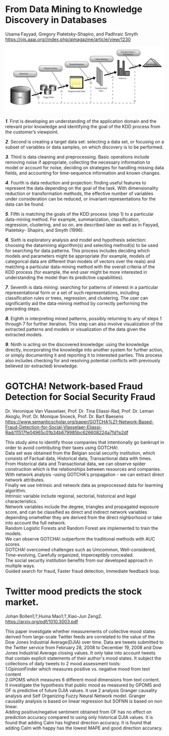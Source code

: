 # From Data Mining to Knowledge Discovery in Databases
Usama Fayyad, Gregory Piatetsky-Shapiro, and Padhraic Smyth<br>
https://ojs.aaai.org//index.php/aimagazine/article/view/1230

![KDD_Process](./image/KDD_Process.png)

*__1__*. First is developing an understanding of the application domain and the relevant prior knowledge and identifying the goal of the KDD process from the customer’s viewpoint.

*__2__*. Second is creating a target data set: selecting a data set, or focusing on a subset of variables or data samples, on which discovery is to be performed.

*__3__*. Third is data cleaning and preprocessing. Basic operations include removing noise if appropriate, collecting the necessary information to model or account for noise, deciding
on strategies for handling missing data fields, and accounting for time-sequence information and known changes.

*__4__*. Fourth is data reduction and projection: finding useful features to represent the data depending on the goal of the task. With dimensionality reduction or transformation methods, the effective number of variables under consideration can be reduced, or invariant representations for the data can be found.

*__5__*. Fifth is matching the goals of the KDD process (step 1) to a particular data-mining method. For example, summarization, classification, regression, clustering, and so on, are described later as well as in Fayyad, Piatetsky- Shapiro, and Smyth (1996).

*__6__*. Sixth is exploratory analysis and model and hypothesis selection: choosing the datamining algorithm(s) and selecting method(s) to be used for searching for data patterns. This process includes deciding which models and parameters might be appropriate (for example, models of categorical data are different than models of vectors over the reals) and matching a particular data-mining method with the overall criteria of the KDD process (for example, the end user might be more interested in understanding the model than its predictive capabilities).

*__7__*. Seventh is data mining: searching for patterns of interest in a particular representational form or a set of such representations, including classification rules or trees, regression, and clustering. The user can significantly aid the data-mining method by correctly performing the preceding steps.

*__8__*. Eighth is interpreting mined patterns, possibly returning to any of steps 1 through 7 for further iteration. This step can also involve visualization of the extracted patterns and models or visualization of the data given the extracted models.

*__9__*. Ninth is acting on the discovered knowledge: using the knowledge directly, incorporating the knowledge into another system for further action, or simply documenting it and reporting it to interested parties. This process also includes checking for and resolving potential conflicts with previously believed (or extracted) knowledge.


# GOTCHA! Network-based Fraud Detection for Social Security Fraud
Dr. Veronique Van Vlasselaer, Prof. Dr. Tina Eliassi-Rad, Prof. Dr. Leman Akoglu, Prof. Dr. Monique Snoeck, Prof. Dr. Bart Baesens<br>
https://www.semanticscholar.org/paper/GOTCHA%21-Network-Based-Fraud-Detection-for-Social-Vlasselaer-Eliassi-Rad/11517fe04965c01b34b679985bc626608224a7fd?p2df

This study aims to identify those companies that intentionally go bankrupt in order to avoid contributing their taxes using GOTCHA!.<br>
Data set was obtained from the Belgian social security institution, which consists of Factual data, Historical data, Transactional data with times.<br>
From Historical data and Transactional data, we can observe spider construction which is the relationships between resources and companies.<br>
With network analysis -using GOTCHA's propagation - we can extract direct network attributes.<br>
Finally we use intrinsic and network data as preprocessed data for learming algorithm.<br>
Intrinsic variable include regional, sectorial, historical and legal characteristics.<br>
Network variables include the degree, triangles and propagated exposure score, and can be classified as direct and indirect network variables depending onwhether they are 
derived from the direct nighborhood or take into account the full network.<br>
Random Logistic Forests and Random Forest are implemented to train the models.<br>
We can observe GOTCHA! outperform the traditional methods with AUC scores.<br>
GOTCHA! overcomed challenges such as Umcommon, Well-considered, Time-evolving, Carefully organized, Imperceptibly concealed.<br>
The social security institution benefits from our developed approach in multiple ways.<br>
Guided search for fraud, Faster fraud detection, Immediate feedback loop.<br>

# Twitter mood predicts the stock market.
Johan Bollen1;?,Huina Mao1;?,Xiao-Jun Zeng2.<br>
https://arxiv.org/pdf/1010.3003.pdf

This paper investigate whether measurements of collective mood states derived from large-scale Twitter feeds are correlated to the value of the Dow Jones Industrial Average(DJIA) over time.
Data are tweets submitted to the Twitter service from February 28, 2008 to December 19, 2008 and Dow Jones Industrial Average closing values.
It only take into account tweets that contain explicit statements of their author's mood states.
It subject the collections of daily tweets to 2 mood assessment tools:<br>
1.OpinionFinder which measures positive vs. negative mood from text content<br>
2.GPOMS which measures 6 different mood dimensions from text content.<br>
It investigate the hypothesis that public mood as measured by GPOMS and OF is predictive of future DJIA values.
It use 2 analysis Granger causality analysis and Self Organizing Fuzzy Neural Network model.
Granger causality analysis is based on linear regression but SOFNN is based on non linear.<br>
Adding positive/negative sentiment obtained from OF has no effect on prediction accuracy compared to using only historical DJIA values.
It is found that adding Calm has highest direction accuracy.
It is found that adding Calm with happy has the lowest MAPE and good direction accuracy.
